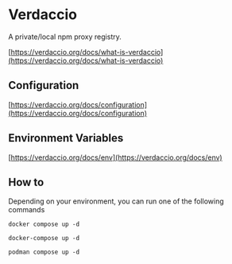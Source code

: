 # Verdaccio

A private/local npm proxy registry.

[https://verdaccio.org/docs/what-is-verdaccio](https://verdaccio.org/docs/what-is-verdaccio)

## Configuration

[https://verdaccio.org/docs/configuration](https://verdaccio.org/docs/configuration)

## Environment Variables

[https://verdaccio.org/docs/env](https://verdaccio.org/docs/env)

## How to

Depending on your environment, you can run one of the following commands

```shell
docker compose up -d
```

```shell
docker-compose up -d
```

```shell
podman compose up -d
```
